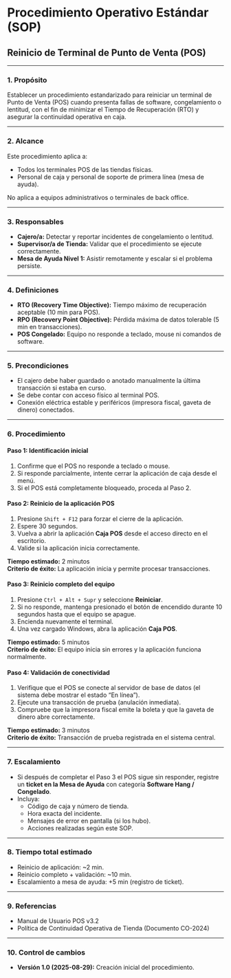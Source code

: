 # Procedimiento Operativo Estándar (SOP)
## Reinicio de Terminal de Punto de Venta (POS)

---

### 1. Propósito
Establecer un procedimiento estandarizado para reiniciar un terminal de Punto de Venta (POS) cuando presenta fallas de software, congelamiento o lentitud, con el fin de minimizar el Tiempo de Recuperación (RTO) y asegurar la continuidad operativa en caja.

---

### 2. Alcance
Este procedimiento aplica a:
- Todos los terminales POS de las tiendas físicas.  
- Personal de caja y personal de soporte de primera línea (mesa de ayuda).  

No aplica a equipos administrativos o terminales de back office.

---

### 3. Responsables
- **Cajero/a:** Detectar y reportar incidentes de congelamiento o lentitud.  
- **Supervisor/a de Tienda:** Validar que el procedimiento se ejecute correctamente.  
- **Mesa de Ayuda Nivel 1:** Asistir remotamente y escalar si el problema persiste.  

---

### 4. Definiciones
- **RTO (Recovery Time Objective):** Tiempo máximo de recuperación aceptable (10 min para POS).  
- **RPO (Recovery Point Objective):** Pérdida máxima de datos tolerable (5 min en transacciones).  
- **POS Congelado:** Equipo no responde a teclado, mouse ni comandos de software.

---

### 5. Precondiciones
- El cajero debe haber guardado o anotado manualmente la última transacción si estaba en curso.  
- Se debe contar con acceso físico al terminal POS.  
- Conexión eléctrica estable y periféricos (impresora fiscal, gaveta de dinero) conectados.  

---

### 6. Procedimiento

#### Paso 1: Identificación inicial
1. Confirme que el POS no responde a teclado o mouse.  
2. Si responde parcialmente, intente cerrar la aplicación de caja desde el menú.  
3. Si el POS está completamente bloqueado, proceda al Paso 2.

#### Paso 2: Reinicio de la aplicación POS
1. Presione `Shift + F12` para forzar el cierre de la aplicación.  
2. Espere 30 segundos.  
3. Vuelva a abrir la aplicación **Caja POS** desde el acceso directo en el escritorio.  
4. Valide si la aplicación inicia correctamente.  

**Tiempo estimado:** 2 minutos  
**Criterio de éxito:** La aplicación inicia y permite procesar transacciones.  

#### Paso 3: Reinicio completo del equipo
1. Presione `Ctrl + Alt + Supr` y seleccione **Reiniciar**.  
2. Si no responde, mantenga presionado el botón de encendido durante 10 segundos hasta que el equipo se apague.  
3. Encienda nuevamente el terminal.  
4. Una vez cargado Windows, abra la aplicación **Caja POS**.  

**Tiempo estimado:** 5 minutos  
**Criterio de éxito:** El equipo inicia sin errores y la aplicación funciona normalmente.  

#### Paso 4: Validación de conectividad
1. Verifique que el POS se conecte al servidor de base de datos (el sistema debe mostrar el estado “En línea”).  
2. Ejecute una transacción de prueba (anulación inmediata).  
3. Compruebe que la impresora fiscal emite la boleta y que la gaveta de dinero abre correctamente.  

**Tiempo estimado:** 3 minutos  
**Criterio de éxito:** Transacción de prueba registrada en el sistema central.  

---

### 7. Escalamiento
- Si después de completar el Paso 3 el POS sigue sin responder, registre un **ticket en la Mesa de Ayuda** con categoría **Software Hang / Congelado**.  
- Incluya:  
  - Código de caja y número de tienda.  
  - Hora exacta del incidente.  
  - Mensajes de error en pantalla (si los hubo).  
  - Acciones realizadas según este SOP.  

---

### 8. Tiempo total estimado
- Reinicio de aplicación: ~2 min.  
- Reinicio completo + validación: ~10 min.  
- Escalamiento a mesa de ayuda: +5 min (registro de ticket).  

---

### 9. Referencias
- Manual de Usuario POS v3.2  
- Política de Continuidad Operativa de Tienda (Documento CO-2024)  

---

### 10. Control de cambios
- **Versión 1.0 (2025-08-29):** Creación inicial del procedimiento.  
